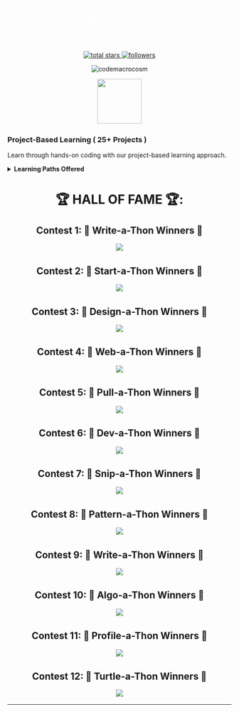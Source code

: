 

<!--

**Here are some ideas to get you started:**

🙋‍♀️ A short introduction - what is your organization all about?
🌈 Contribution guidelines - how can the community get involved?
👩‍💻 Useful resources - where can the community find your docs? Is there anything else the community should know?
🍿 Fun facts - what does your team eat for breakfast?
🧙 Remember, you can do mighty things with the power of [Markdown](https://docs.github.com/github/writing-on-github/getting-started-with-writing-and-formatting-on-github/basic-writing-and-formatting-syntax)
-->


![banner](https://github.com/CodeMacrocosm/.github/blob/main/profile/cm%20banner%20gif.gif)

<!--📛BADGES / 🌐WEBSITE: https://github.com/DenverCoder1/custom-icon-badges -->


<p align="center">
  
  <a href="https://github.com/CodeMacrocosm?tab=repositories&sort=stargazers">
    <img alt="total stars" title="Total stars on GitHub" src="https://img.shields.io/github/stars/CodeMacrocosm?color=007acc&labelColor=0055aa&style=for-the-badge&logo=person-add&label=Stars&logoColor=white"/>
  </a>


  
  <a href="https://github.com/codemacrocosm?tab=followers">
    <img alt="followers" title="Follow me on Github" src="https://custom-icon-badges.herokuapp.com/github/followers/codemacrocosm?color=007acc&labelColor=0055aa&style=for-the-badge&logo=person-add&label=Followers&logoColor=white"/>
  </a>

  
</p>

<!--👀VIEWS / 🌐WEBSITE: https://github.com/antonkomarev/github-profile-views-counter -->
<p align="center">
  <img src="https://komarev.com/ghpvc/?username=codemacrocosmi&label=Profile%20views&color=007acc&style=for-the-badge" alt="codemacrocosm" />
</p>


<!--🖼️OCTOCAT-->
<p align="center">
<img src="https://media.giphy.com/media/IP7sarl7C5lSFCw9rG/giphy.gif"  width="100px" height="100px"></p>


<p align="center">

### Project-Based Learning ( 25+ Projects )

Learn through hands-on coding with our project-based learning approach.

<details>
  <summary><strong>Learning Paths Offered</strong></summary>


### 🚀 Welcome to Our Coding Universe! 🌌

At CodeMacrocosm, we believe in hands-on learning that propels your coding journey to new heights. Led by our visionary Technical Director, we're on a mission to revolutionize the way you learn and engage with technology. With a diverse array of projects, mentorship programs, and workshops, we're here to empower you to unleash your full potential in the world of coding.

### 🌟 Why Choose Us?

Embark on a coding odyssey like never before! Our projects are meticulously crafted to provide immersive learning experiences that go beyond just coding. From creating real-time pandemic alert systems to designing minimalistic portfolios and simulating a coffee machine, there's something for every aspiring coder in our cosmos.

Ready to embark on an epic coding journey? Join us and let's code the future together! 🚀✨


### Table of Contents:

| Project Name                                                                   | Tech Stack                      |
|--------------------------------------------------------------------------------|---------------------------------|
| [🦠1) Pandemic Alert](https://github.com/codemacrocosm/corona-cases-notifyer)   | 📊 Python                      |
| [🗣️ 2) Text-to-Speech (TTS)](https://github.com/codemacrocosm/TTS)              | 📝 Python                      |
| [📄 3) Bio Data](https://github.com/codemacrocosm/Bio-Data)                      | 🔍 HTML                        |
| [🎽 4) Teal Minimal Portfolio](https://github.com/codemacrocosm/Teal-Minimal-Portfolio.) | 🔍 HTML, CSS           |
| [🐶 5) Tinder for Dogs](https://github.com/codemacrocosm/tindog)                | 💻 HTML, CSS, Bootstrap        |
| [🎨 6) Polka Dot](https://github.com/codemacrocosm/the_hirst_painting)          | 🔵 Turtle GUI                  |
| [✏️ 7) Spirograph](https://github.com/codemacrocosm/spirograph)                | 🌀 Turtle GUI                  |
| [🤖 8) Doraemon](https://github.com/codemacrocosm/doraemon)                    | 🎨 Turtle GUI                  |
| [🚀 9) Among Us Tribute](https://github.com/codemacrocosm/among-us)             | 👥 Turtle GUI                  |
| [🥁 11) Drums Kit](https://github.com/codemacrocosm/drums-app)                        | 🚀 HTML, CSS, JavaScript       |
| [🎲 12) Dice Game](https://github.com/codemacrocosm/Dice-game)                        | 🎮 HTML, CSS, JavaScript       |
| [🌐 13) Favicon Fetcher](https://github.com/codemacrocosm/favicon-fetcher)              | 🔍 HTML, CSS, JavaScript       |
| [📜 14) Kanye Quotes Generator](https://github.com/codemacrocosm/kanye-quotes-generator)| 🎤 API                         |
| [🌐 15) Real-time ISS Tracker](https://github.com/codemacrocosm/Real-time-ISS-Tracker)  | 🚀 Python, Tkinter             |
| [🚀 16) Flask API Integration](https://github.com/codemacrocosm/Flask-API-Integration)  | 🚀 Python, Flask               |
| [🚗 17) Miles to Kilometers Converter](https://github.com/codemacrocosm/miles-to-km-converter)| ➡️🚶 Tkinter                |
| [💎 18) I Am Rich App](https://github.com/codemacrocosm/rich-app)                      | 💰 Flutter                     |
| [📇 19) BizCard App](https://github.com/codemacrocosm/bizcard-app)                    | 🔄 Flutter                     |
| [🔄 20) Placeholder](https://github.com/codemacrocosm/placeholder)                    |                               |



### Here are the Projects Led by Our Technical Director

1. **[Pandemic Alert](https://github.com/CodeMacrocosm/Pandemic-Alert)**
   - **🎯 Learning Outcome:** Create a real-time pandemic alert system.
   - **💻 Tech Stack:** Python
   - **⭐ Stats:** 13 Stars, 1 Fork

2. **[Text-to-Speech (TTS)](https://github.com/CodeMacrocosm/TTS)**
   - **🔊 Learning Outcome:** Convert text into speech.
   - **💻 Tech Stack:** Python
   - **⭐ Stats:** 13 Stars, 1 Fork

3. **[Bio Data](https://github.com/CodeMacrocosm/Bio-Data)**
   - **📝 Learning Outcome:** Create and manage biodata.
   - **💻 Tech Stack:** HTML
   - **⭐ Stats:** 12 Stars, 2 Forks

4. **[Teal Minimal Portfolio](https://github.com/CodeMacrocosm/Teal-Minimal-Portfolio)**
   - **🎨 Learning Outcome:** Design a minimalistic portfolio.
   - **💻 Tech Stack:** HTML, CSS
   - **⭐ Stats:** 13 Stars, 2 Forks

5. **[Tinder for Dogs](https://github.com/CodeMacrocosm/tindog)**
   - **🐶 Learning Outcome:** Develop a dog matching app.
   - **💻 Tech Stack:** HTML, CSS, Bootstrap
   - **⭐ Stats:** 12 Stars, 1 Fork

6. **[Polka Dot](https://github.com/CodeMacrocosm/the_hirst_painting)**
   - **🔵 Learning Outcome:** Create polka dot patterns.
   - **💻 Tech Stack:** Turtle GUI (Python)
   - **⭐ Stats:** 14 Stars, 2 Forks

7. **[Spirograph](https://github.com/CodeMacrocosm/spirograph)**
   - **🌀 Learning Outcome:** Create intricate spirograph patterns.
   - **💻 Tech Stack:** Turtle GUI (Python)
   - **⭐ Stats:** 17 Stars, 3 Forks

8. **[Doraemon](https://github.com/CodeMacrocosm/doraemon)**
   - **🤖 Learning Outcome:** Draw the character Doraemon.
   - **💻 Tech Stack:** Turtle GUI (Python)
   - **⭐ Stats:** 14 Stars, 3 Forks

9. **[Among Us Tribute](https://github.com/CodeMacrocosm/among-us)**
   - **👾 Learning Outcome:** Create a tribute to the game Among Us.
   - **💻 Tech Stack:** Turtle GUI (Python)
   - **⭐ Stats:** 11 Stars, 1 Fork

10. **[Drums Kit](https://github.com/CodeMacrocosm/drums-app)**
    - **🥁 Learning Outcome:** Create an interactive drums kit.
    - **💻 Tech Stack:** HTML, CSS, JavaScript
    - **⭐ Stats:** 14 Stars, 1 Fork

11. **[Dice Game](https://github.com/CodeMacrocosm/Dice-game)**
    - **🎲 Learning Outcome:** Implement a simple dice game.
    - **💻 Tech Stack:** HTML, CSS, JavaScript
    - **⭐ Stats:** 13 Stars, 1 Fork

12. **[Favicon Fetcher](https://github.com/CodeMacrocosm/favicon-fetcher)**
    - **🌐 Learning Outcome:** Fetch favicons from websites.
    - **💻 Tech Stack:** HTML, CSS, JavaScript
    - **⭐ Stats:** 10 Stars, 1 Fork

13. **[Kanye Quotes Generator](https://github.com/CodeMacrocosm/kanye-quotes-generator)**
    - **🎤 Learning Outcome:** Generate random Kanye West quotes using an API.
    - **💻 Tech Stack:** JavaScript (API)
    - **⭐ Stats:** 12 Stars, 1 Fork

14. **[Real-time ISS Tracker](https://github.com/CodeMacrocosm/Real-time-ISS-Tracker)**
    - **🌍 Learning Outcome:** Track the International Space Station in real-time.
    - **💻 Tech Stack:** Python, Tkinter
    - **⭐ Stats:** 12 Stars, 1 Fork

15. **[Flask API Integration](https://github.com/CodeMacrocosm/Flask-API-Integration)**
    - **🚀 Learning Outcome:** Integrate APIs into Flask applications.
    - **💻 Tech Stack:** Python, Flask
    - **⭐ Stats:** 10 Stars, 1 Fork

16. **[Miles to Kilometers Converter](https://github.com/CodeMacrocosm/miles-to-km-converter)**
    - **➡️🚶 Learning Outcome:** Build a converter for miles to kilometers.
    - **💻 Tech Stack:** Tkinter (Python)
    - **⭐ Stats:** 13 Stars, 1 Fork

17. **[I Am Rich App](https://github.com/CodeMacrocosm/rich-app)**
    - **💰 Learning Outcome:** Create a simple "I Am Rich" app.
    - **💻 Tech Stack:** Flutter
    - **⭐ Stats:** 13 Stars, 1 Fork

18. **[BizCard App](https://github.com/CodeMacrocosm/bizcard-app)**
    - **📇 Learning Outcome:** Create a business card app.
    - **💻 Tech Stack:** Flutter
    - **⭐ Stats:** 13 Stars, 1 Fork

19. **[Responsive Side Panel](https://github.com/CodeMacrocosm/Responsive-Side-Panel)**
    - **💻 Learning Outcome:** Create a responsive side panel for websites.
    - **💻 Tech Stack:** HTML, CSS, JavaScript
    - **⭐ Stats:** Not available

20. **[Automated Personalized Email](https://github.com/CodeMacrocosm/Automated-personalized-Email)**
    - **✉️ Learning Outcome:** Automate personalized email sending using Python and SMTP.
    - **💻 Tech Stack:** Python, SMTP
    - **⭐ Stats:** 13 Stars

21. **[Birthday Wisher App](https://github.com/CodeMacrocosm/BGC-app)**
    - **🎈 Learning Outcome:** Create an app for automating birthday wishes.
    - **💻 Tech Stack:** Not available
    - **⭐ Stats:** 14 Stars

22. **[The Pomodoro](https://github.com/CodeMacrocosm/the-pomodoro)**
    - **⏰ Learning Outcome:** Implement the Pomodoro Technique in a web app.
    - **💻 Tech Stack:** Not available
    - **⭐ Stats:** 12 Stars

23. **[MP4 to GIF Converter](https://github.com/CodeMacrocosm/mp4-to-gif)**
    - **🎞️ Learning Outcome:** Convert MP4 videos to GIFs.
    - **💻 Tech Stack:** Not available
    - **⭐ Stats:** 13 Stars, 2 Forks

24. **[URL Shortener](https://github.com/CodeMacrocosm/URL-shortener)**
    - **🔗 Learning Outcome:** Create a URL shortener service.
    - **💻 Tech Stack:** Not available
    - **⭐ Stats:** 13 Stars

25. **[Indian Flag](https://github.com/CodeMacrocosm/Indian_flag)**
    - **🇮🇳 Learning Outcome:** Create the Indian flag using code.
    - **💻 Tech Stack:** Not available
    - **⭐ Stats:** 13 Stars

26. **[Coffee Machine](https://github.com/CodeMacrocosm/Coffee-Machine)**
    - **☕ Learning Outcome:** Simulate a coffee machine.
    - **💻 Tech Stack:** Not available
    - **⭐ Stats:** 13 Stars

</details>



<div align="center">

# 🏆 HALL OF FAME 🏆: 

  ## Contest 1: 🥇 Write-a-Thon Winners 🥇

  <a href="https://github.com/codeMacrocosm/Write-a-Thon-20/graphs/contributors">
    <img src="https://contrib.rocks/image?repo=codeMacrocosm/Write-a-Thon-20" />
  </a>

  ## Contest 2: 🥇 Start-a-Thon Winners 🥇
  <a href="https://github.com/codeMacrocosm/Start-a-Thon-20/graphs/contributors">
    <img src="https://contrib.rocks/image?repo=codeMacrocosm/Start-a-Thon-20" />
  </a>

  ## Contest 3: 🥇 Design-a-Thon Winners 🥇
  <a href="https://github.com/codeMacrocosm/Design-a-Thon-20/graphs/contributors">
    <img src="https://contrib.rocks/image?repo=codeMacrocosm/Design-a-Thon-20" />
  </a>

  ## Contest 4: 🥇 Web-a-Thon Winners 🥇
  <a href="https://github.com/codeMacrocosm/Web-a-Thon-20/graphs/contributors">
    <img src="https://contrib.rocks/image?repo=codeMacrocosm/Web-a-Thon-20" />
  </a>

  ## Contest 5: 🥇 Pull-a-Thon Winners 🥇
  <a href="https://github.com/codeMacrocosm/Pull-a-Thon-21/graphs/contributors">
    <img src="https://contrib.rocks/image?repo=codeMacrocosm/Pull-a-Thon-21" />
  </a>

  ## Contest 6: 🥇 Dev-a-Thon Winners 🥇
  <a href="https://github.com/codeMacrocosm/Dev-a-Thon-21/graphs/contributors">
    <img src="https://contrib.rocks/image?repo=codeMacrocosm/Dev-a-Thon-21" />
  </a>

  ## Contest 7: 🥇 Snip-a-Thon Winners 🥇
  <a href="https://github.com/codeMacrocosm/Snip-a-Thon-21/graphs/contributors">
    <img src="https://contrib.rocks/image?repo=codeMacrocosm/Snip-a-Thon-21" />
  </a>

  ## Contest 8: 🥇 Pattern-a-Thon Winners 🥇
  <a href="https://github.com/codeMacrocosm/Pattern-a-Thon-22/graphs/contributors">
    <img src="https://contrib.rocks/image?repo=codeMacrocosm/Pattern-a-Thon-22" />
  </a>

  ## Contest 9: 🥇 Write-a-Thon Winners 🥇
  <a href="https://github.com/codeMacrocosm/Vocab-a-Thon-22/graphs/contributors">
    <img src="https://contrib.rocks/image?repo=codeMacrocosm/Vocab-a-Thon-22" />
  </a>

  ## Contest 10: 🥇 Algo-a-Thon Winners 🥇
  <a href="https://github.com/codeMacrocosm/Algo-a-Thon-22/graphs/contributors">
    <img src="https://contrib.rocks/image?repo=codeMacrocosm/Algo-a-Thon-22" />
  </a>

  ## Contest 11: 🥇 Profile-a-Thon Winners 🥇
  <a href="https://github.com/codeMacrocosm/Profile-a-Thon-22/graphs/contributors">
    <img src="https://contrib.rocks/image?repo=codeMacrocosm/Profile-a-Thon-22" />
  </a>

  ## Contest 12: 🥇 Turtle-a-Thon Winners 🥇
  <a href="https://github.com/codeMacrocosm/Turtle-a-Thon-23/graphs/contributors">
    <img src="https://contrib.rocks/image?repo=codeMacrocosm/Turtle-a-Thon-23" />
  </a>





</div>

---



